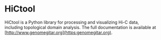 # HiCtool

HiCtool is a Python library for processing and visualizing Hi-C data, including topological domain analysis.
The full documentation is available at [http://www.genomegitar.org](https:genomegitar.org).
